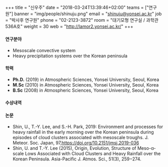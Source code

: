 +++
title = "신우주"
date = "2018-03-24T13:39:46+02:00"
teams = ["연구원"]
banner = "img/people/shinuju.png"
email = "shinuju@yonsei.ac.kr"
job = "박사후 연구원"
phone = "02-2123-3872"
room = "대기모형 연구실 / 과학관 536A호"
weight = 30
web = "http://lamor2.yonsei.ac.kr/"
+++

#### 연구분야
+ Mesoscale convective system
+ Heavy precipitation systems over the Korean peninsula

#### 학력
+ **Ph.D.** (2019) in Atmospheric Sciences, Yonsei University, Seoul, Korea
+ **M.Sc** (2010) in Atmospheric Sciences, Yonsei University, Seoul, Korea
+ **B.Sc** (2008) in Atmospheric Sciences, Yonsei University, Seoul, Korea

#### 수상내역

#### 논문
+ Shin, U., T.-Y. Lee, and S.-H. Park, 2019: Environment and processes for heavy rainfall in the early morning over the Korean peninsula during episodes of cloud clusters associated with mesoscale troughs. J. Meteor. Soc. Japan, 97,https://doi.org/10.2151/jmsj.2019-036
+ Shin, U. and T.-Y. Lee (2015), Origin, Evolution, Structure of Meso-α-scale Lows Associated with Cloud Clusters and Heavy Rainfall over the Korean Peninsula. Asia-Pacific J. Atmos. Sci., 51(3), 259−274.
